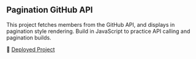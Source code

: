 ## Pagination GitHub API

This project fetches members from the GitHub API, and displays in pagination style rendering. Build in JavaScript to practice API calling and pagination builds.

🚀 [Deployed Project](https://edwinsch.github.io/pagination-github-API/)
